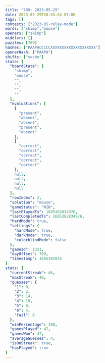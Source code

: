 ```yaml
---
title: "709: 2023-05-29"
date: 2023-05-29T10:53:54-07:00
tags: []
contests: ["2023-05-relay-mode"]
words: ["skimp","mouse"]
openers: ["skimp"]
middlers: []
puzzles: [709]
hashes: ["PAAPACCCCCXXXXXXXXXXXXXXXXXXXX"]
openerHash: ["PAAPA"]
shifts: ["svcbo"]
state: {
  "boardState": [
    "skimp",
    "mouse",
    "",
    "",
    "",
    ""
  ],
  "evaluations": [
    [
      "present",
      "absent",
      "absent",
      "present",
      "absent"
    ],
    [
      "correct",
      "correct",
      "correct",
      "correct",
      "correct"
    ],
    null,
    null,
    null,
    null
  ],
  "rowIndex": 2,
  "solution": "mouse",
  "gameStatus": "WIN",
  "lastPlayedTs": 1685382834976,
  "lastCompletedTs": 1685382834976,
  "hardMode": true,
  "settings": {
    "hardMode": true,
    "darkMode": true,
    "colorblindMode": false
  },
  "gameId": 1331,
  "dayOffset": 709,
  "timestamp": 1685382834
}
stats: {
  "currentStreak": 46,
  "maxStreak": 46,
  "guesses": {
    "1": 0,
    "2": 2,
    "3": 14,
    "4": 19,
    "5": 8,
    "6": 4,
    "fail": 0
  },
  "winPercentage": 100,
  "gamesPlayed": 47,
  "gamesWon": 47,
  "averageGuesses": 4,
  "isOnStreak": true,
  "hasPlayed": true
}
---
```

<!-- more -->
